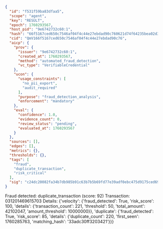 ```json
{
  "id": "f531f59ba83dfaa5",
  "scope": "agent",
  "key": "RESULT",
  "epoch": 1760293567,
  "host_pid": "9e6742732c60:1",
  "hash": "66f5167ced650c7546af04f4c44e27ebdad90c760621d74f64235bea02d3906a",
  "cid": "QmV166f5167ced650c7546af04f4c44e27ebdad90c76",
  "aicp": {
    "prov": {
      "issuer": "9e6742732c60:1",
      "created_at": 1760293567,
      "method": "automated_fraud_detection",
      "vc_type": "VerifiableCredential"
    },
    "ucon": {
      "usage_constraints": [
        "no_pii_export",
        "audit_required"
      ],
      "purpose": "fraud_detection_analysis",
      "enforcement": "mandatory"
    },
    "eval": {
      "confidence": 1.0,
      "evidence_count": 0,
      "review_status": "pending",
      "evaluated_at": 1760293567
    }
  },
  "sources": [],
  "edges": [],
  "metrics": {},
  "thresholds": {},
  "tags": [
    "fraud",
    "duplicate_transaction",
    "risk_critical"
  ],
  "sig": "c24dc20082fa34b7db985b91c63b7b5b69fd77e39adf0ebc475d9175ced69ee6"
}
```

Fraud detected: duplicate_transaction (score: 92)
Transaction: 031201469615703
Details: {'velocity': {'fraud_detected': True, 'risk_score': 100, 'details': {'transaction_count': 221, 'threshold': 50, 'total_amount': 42102047, 'amount_threshold': 10000000}}, 'duplicate': {'fraud_detected': True, 'risk_score': 85, 'details': {'duplicate_count': 220, 'first_seen': 1760285763, 'matching_hash': '33adc30ff3203421'}}}